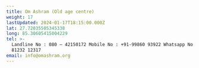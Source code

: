 ```yaml
---
title: Om Ashram (Old age centre)
weight: 17
lastUpdated: 2024-01-17T18:15:00.000Z
lat: 27.72035505345338
long: 85.30605415004229
tel: >-
  Landline No : 080 – 42150172 Mobile No : +91-99860 93922 Whatsapp No : + 91-
  81232 12317  
email: info@omashram.org
---
```


